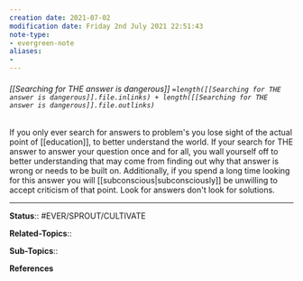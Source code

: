 ```yaml
---
creation date: 2021-07-02
modification date: Friday 2nd July 2021 22:51:43
note-type: 
- evergreen-note
aliases:
- 
---
```


###### [[Searching for THE answer is dangerous]] `=length([[Searching for THE answer is dangerous]].file.inlinks) + length([[Searching for THE answer is dangerous]].file.outlinks)`

If you only ever search for answers to problem's you lose sight of the actual point of [[education]], to better understand the world. If your search for THE answer to answer your question once and for all, you wall yourself off to better understanding that may come from finding out why that answer is wrong or needs to be built on. Additionally, if you spend a long time looking for this answer you will [[subconscious|subconsciously]] be unwilling to accept criticism of that point. Look for answers don't look for solutions.

---

**Status**:: #EVER/SPROUT/CULTIVATE 

**Related-Topics**:: 
	
**Sub-Topics**::
	
**References**
